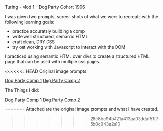 Turing - Mod 1 - Dog Party
Cohort 1906

I was given two prompts, screen shots of what we were to recreate with the following learning goals:
 - practice accurately building a comp
 - write well structured, semantic HTML
 - craft clean, DRY CSS
 - try out working with Javascript to interact with the DOM

I practiced using semantic HTML over divs to create a structured HTML page that can be used with multiple css pages.

<<<<<<< HEAD
Original image prompts: 

[Dog Party Comp 1](prompt_images/zen-garden-01.jpg)
[Dog Party Comp 2](prompt_images/zen-garden-02.jpg)

The Things I did:

[Dog Party Comp 1](prompt_images/comp_1.jpg)
[Dog Party Comp 2](prompt_images/comp_2.jpg)

=======
Attached are the original image prompts and what I have created.
>>>>>>> 26c8bc94b421a413aa03ddaf51f75b0c943a2a10

